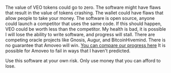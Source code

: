 The value of VEO tokens could go to zero.
The software might have flaws that result in the value of tokens crashing.
The wallet could have flaws that allow people to take your money.
The software is open source, anyone could launch a competitor that uses the same code. If this should happen, VEO could be worth less than the competitor.
My health is bad, it is possible I will lose the ability to write software, and progress will stall.
There are competing oracle projects like Gnosis, Augur, and BitcoinHivemind. There is no guarantee that Amoveo will win. [You can compare our progress here](pregress_reports/README.md)
It is possible for Amoveo to fail in ways that I haven't predicted.

Use this software at your own risk.
Only use money that you can afford to lose.